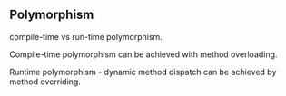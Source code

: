 Polymorphism
------------
compile-time vs run-time polymorphism.

Compile-time polymorphism  can be achieved with method overloading.

Runtime polymorphism - dynamic method dispatch can be achieved by method overriding.


